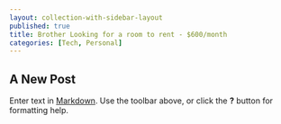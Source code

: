```yaml
---
layout: collection-with-sidebar-layout
published: true
title: Brother Looking for a room to rent - $600/month
categories: [Tech, Personal]
---
```

## A New Post

Enter text in [Markdown](http://daringfireball.net/projects/markdown/). Use the toolbar above, or click the **?** button for formatting help.
